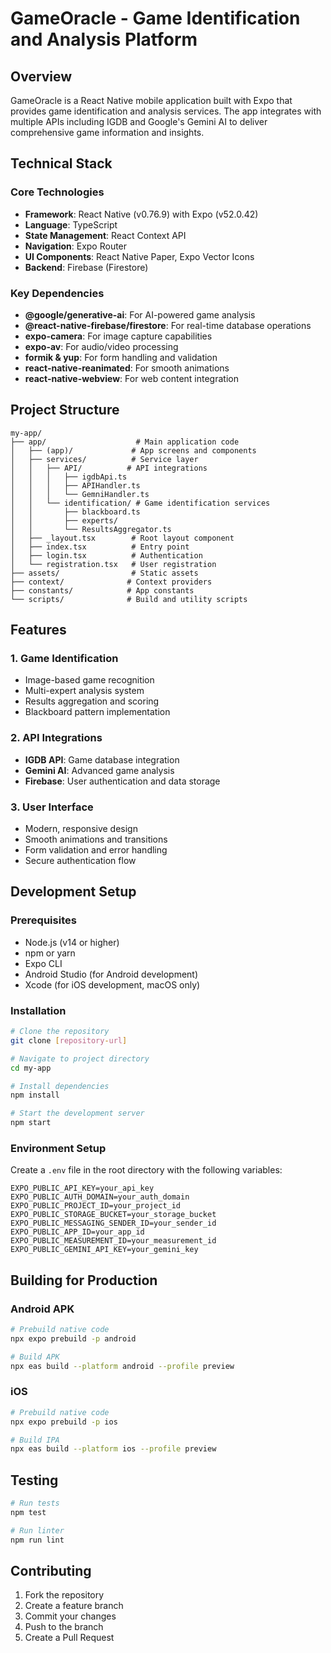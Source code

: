 # GameOracle - Game Identification and Analysis Platform

## Overview
GameOracle is a React Native mobile application built with Expo that provides game identification and analysis services. The app integrates with multiple APIs including IGDB and Google's Gemini AI to deliver comprehensive game information and insights.

## Technical Stack

### Core Technologies
- **Framework**: React Native (v0.76.9) with Expo (v52.0.42)
- **Language**: TypeScript
- **State Management**: React Context API
- **Navigation**: Expo Router
- **UI Components**: React Native Paper, Expo Vector Icons
- **Backend**: Firebase (Firestore)

### Key Dependencies
- **@google/generative-ai**: For AI-powered game analysis
- **@react-native-firebase/firestore**: For real-time database operations
- **expo-camera**: For image capture capabilities
- **expo-av**: For audio/video processing
- **formik & yup**: For form handling and validation
- **react-native-reanimated**: For smooth animations
- **react-native-webview**: For web content integration

## Project Structure

```
my-app/
├── app/                    # Main application code
│   ├── (app)/             # App screens and components
│   ├── services/          # Service layer
│   │   ├── API/          # API integrations
│   │   │   ├── igdbApi.ts
│   │   │   ├── APIHandler.ts
│   │   │   └── GemniHandler.ts
│   │   └── identification/ # Game identification services
│   │       ├── blackboard.ts
│   │       ├── experts/
│   │       └── ResultsAggregator.ts
│   ├── _layout.tsx        # Root layout component
│   ├── index.tsx          # Entry point
│   ├── login.tsx          # Authentication
│   └── registration.tsx   # User registration
├── assets/                # Static assets
├── context/              # Context providers
├── constants/            # App constants
└── scripts/              # Build and utility scripts
```

## Features

### 1. Game Identification
- Image-based game recognition
- Multi-expert analysis system
- Results aggregation and scoring
- Blackboard pattern implementation

### 2. API Integrations
- **IGDB API**: Game database integration
- **Gemini AI**: Advanced game analysis
- **Firebase**: User authentication and data storage

### 3. User Interface
- Modern, responsive design
- Smooth animations and transitions
- Form validation and error handling
- Secure authentication flow

## Development Setup

### Prerequisites
- Node.js (v14 or higher)
- npm or yarn
- Expo CLI
- Android Studio (for Android development)
- Xcode (for iOS development, macOS only)

### Installation
```bash
# Clone the repository
git clone [repository-url]

# Navigate to project directory
cd my-app

# Install dependencies
npm install

# Start the development server
npm start
```

### Environment Setup
Create a `.env` file in the root directory with the following variables:
```
EXPO_PUBLIC_API_KEY=your_api_key
EXPO_PUBLIC_AUTH_DOMAIN=your_auth_domain
EXPO_PUBLIC_PROJECT_ID=your_project_id
EXPO_PUBLIC_STORAGE_BUCKET=your_storage_bucket
EXPO_PUBLIC_MESSAGING_SENDER_ID=your_sender_id
EXPO_PUBLIC_APP_ID=your_app_id
EXPO_PUBLIC_MEASUREMENT_ID=your_measurement_id
EXPO_PUBLIC_GEMINI_API_KEY=your_gemini_key
```

## Building for Production

### Android APK
```bash
# Prebuild native code
npx expo prebuild -p android

# Build APK
npx eas build --platform android --profile preview
```

### iOS
```bash
# Prebuild native code
npx expo prebuild -p ios

# Build IPA
npx eas build --platform ios --profile preview
```

## Testing
```bash
# Run tests
npm test

# Run linter
npm run lint
```

## Contributing
1. Fork the repository
2. Create a feature branch
3. Commit your changes
4. Push to the branch
5. Create a Pull Request

